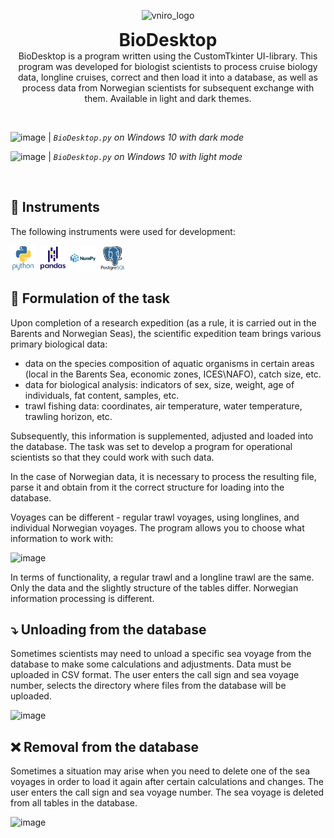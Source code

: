 <p align="center">
  
  <div id="header" align="center">
    
  ![vniro_logo](https://github.com/Leeralim/BioDesktop/assets/49206103/8d771b81-2e45-41d7-ab60-a1cf79e161cf)
  
  </div>
    
  <h1 align="center" style="margin: 0 auto 0 auto;">BioDesktop</h1>
  <p align="center" style="margin: 0 auto 0 auto;">BioDesktop is a program written using the CustomTkinter UI-library. This program was developed for biologist scientists to process cruise biology data, longline cruises, correct and then load it into a database, as well as process data from Norwegian scientists for subsequent exchange with them. Available in light and dark themes.</p>
</p>

<br>

![image](https://github.com/Leeralim/BioDesktop/assets/49206103/0e9a96cd-df40-43fa-994d-769c414427e2)
| _`BioDesktop.py` on Windows 10 with dark mode_

![image](https://github.com/Leeralim/BioDesktop/assets/49206103/08fe7f4f-a777-4c18-b3ac-79b2bb99ce96)
| _`BioDesktop.py` on Windows 10 with light mode_

<br>


## 🔨 Instruments
The following instruments were used for development:
<div>
  <img src="https://github.com/devicons/devicon/blob/master/icons/python/python-original-wordmark.svg" title="Python" alt="Python" width="40" height="40"/>&nbsp;
  <img src="https://github.com/devicons/devicon/blob/master/icons/pandas/pandas-original-wordmark.svg" title="Pandas" alt="Pandas" width="40" height="40"/>&nbsp;
  <img src="https://github.com/devicons/devicon/blob/master/icons/numpy/numpy-original-wordmark.svg" title="Numpy" alt="Numpy" width="40" height="40"/>&nbsp;
  <img src="https://github.com/devicons/devicon/blob/master/icons/postgresql/postgresql-original-wordmark.svg" title="Postgresql" alt="Postgresql" width="40" height="40"/>&nbsp;
</div>


## 📝 Formulation of the task
Upon completion of a research expedition (as a rule, it is carried out in the Barents and Norwegian Seas), the scientific expedition team brings various primary biological data:
- data on the species composition of aquatic organisms in certain areas (local in the Barents Sea, economic zones, ICES\NAFO), catch size, etc.
- data for biological analysis: indicators of sex, size, weight, age of individuals, fat content, samples, etc.
- trawl fishing data: coordinates, air temperature, water temperature, trawling horizon, etc.

Subsequently, this information is supplemented, adjusted and loaded into the database. The task was set to develop a program for operational scientists so that they could work with such data.

In the case of Norwegian data, it is necessary to process the resulting file, parse it and obtain from it the correct structure for loading into the database.

Voyages can be different - regular trawl voyages, using longlines, and individual Norwegian voyages. The program allows you to choose what information to work with:

![image](https://github.com/Leeralim/BioDesktop/assets/49206103/47bebdf9-8ac5-4544-b7f4-e074d5a7e782)

In terms of functionality, a regular trawl and a longline trawl are the same. Only the data and the slightly structure of the tables differ. Norwegian information processing is different.

## ⤵️ Unloading from the database

Sometimes scientists may need to unload a specific sea voyage from the database to make some calculations and adjustments. Data must be uploaded in CSV format. The user enters the call sign and sea voyage number, selects the directory where files from the database will be uploaded.

![image](https://github.com/Leeralim/BioDesktop/assets/49206103/b676f293-0979-4310-a7d9-75fdc133507f)

## ❌ Removal from the database
Sometimes a situation may arise when you need to delete one of the sea voyages in order to load it again after certain calculations and changes. The user enters the call sign and sea voyage number. The sea voyage is deleted from all tables in the database.

![image](https://github.com/Leeralim/BioDesktop/assets/49206103/69c9b218-a882-45e6-b803-fa86eab6edb2)

